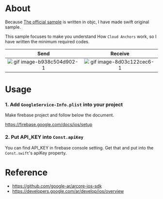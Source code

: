 # About
Because [The official sample](https://github.com/google-ar/arcore-ios-sdk) is written in objc, I have made swift original sample.

This sample focuses to make you understand How `Cloud Anchors` work, so I have written the minimum required codes.

|Send|Receive|
|:--:|:--:|
|![gif image-b938c504d902-1](https://user-images.githubusercontent.com/17683316/39974373-1fc231e8-5763-11e8-8447-dc7dc0bc476c.gif)|![gif image-8d03c122cec6-1](https://user-images.githubusercontent.com/17683316/39974388-3d445c14-5763-11e8-9bc3-8227ffd851d6.gif)|

# Usage

### 1. Add `GoogleService-Info.plist` into your project

Make firebase project and follow below the document.

https://firebase.google.com/docs/ios/setup

### 2. Put API_KEY into `Const.apiKey`

You can find API_KEY in firebase console setting. Get that and put into the `Const.swift`'s apiKey property.

# Reference
- https://github.com/google-ar/arcore-ios-sdk
- https://developers.google.com/ar/develop/ios/overview
